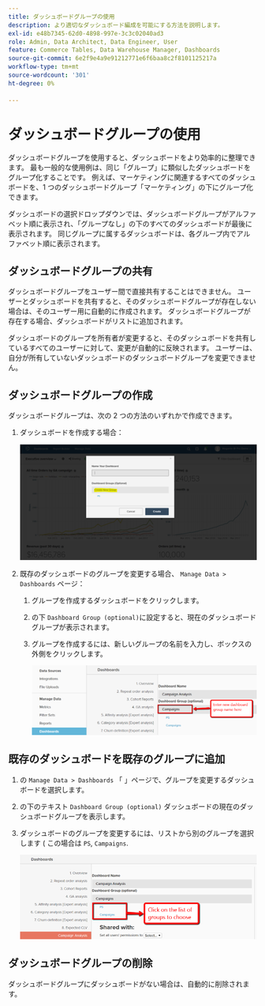 ```yaml
---
title: ダッシュボードグループの使用
description: より適切なダッシュボード編成を可能にする方法を説明します。
exl-id: e48b7345-62d0-4898-997e-3c3c02040ad3
role: Admin, Data Architect, Data Engineer, User
feature: Commerce Tables, Data Warehouse Manager, Dashboards
source-git-commit: 6e2f9e4a9e91212771e6f6baa8c2f8101125217a
workflow-type: tm+mt
source-wordcount: '301'
ht-degree: 0%

---
```


# ダッシュボードグループの使用

ダッシュボードグループを使用すると、ダッシュボードをより効率的に整理できます。 最も一般的な使用例は、同じ「グループ」に類似したダッシュボードをグループ化することです。 例えば、マーケティングに関連するすべてのダッシュボードを、1 つのダッシュボードグループ「マーケティング」の下にグループ化できます。

ダッシュボードの選択ドロップダウンでは、ダッシュボードグループがアルファベット順に表示され、「グループなし」の下のすべてのダッシュボードが最後に表示されます。 同じグループに属するダッシュボードは、各グループ内でアルファベット順に表示されます。

## ダッシュボードグループの共有

ダッシュボードグループをユーザー間で直接共有することはできません。 ユーザーとダッシュボードを共有すると、そのダッシュボードグループが存在しない場合は、そのユーザー用に自動的に作成されます。 ダッシュボードグループが存在する場合、ダッシュボードがリストに追加されます。

ダッシュボードのグループを所有者が変更すると、そのダッシュボードを共有しているすべてのユーザーに対して、変更が自動的に反映されます。 ユーザーは、自分が所有していないダッシュボードのダッシュボードグループを変更できません。

## ダッシュボードグループの作成

ダッシュボードグループは、次の 2 つの方法のいずれかで作成できます。

1. ダッシュボードを作成する場合：

   ![ダッシュボードグループを作成](../../assets/create-dashboard-groups-new-dashboard.png)

1. 既存のダッシュボードのグループを変更する場合、 `Manage Data > Dashboards` ページ：

   1. グループを作成するダッシュボードをクリックします。

   1. の下 `Dashboard Group (optional)`に設定すると、現在のダッシュボードグループが表示されます。

   1. グループを作成するには、新しいグループの名前を入力し、ボックスの外側をクリックします。

      ![ダッシュボードグループを作成](../../assets/create-dashboard-groups-existing-dashboard.png)

## 既存のダッシュボードを既存のグループに追加

1. の `Manage Data > Dashboards` 「 」ページで、グループを変更するダッシュボードを選択します。

1. の下のテキスト `Dashboard Group (optional)` ダッシュボードの現在のダッシュボードグループを表示します。

1. ダッシュボードのグループを変更するには、リストから別のグループを選択します ( この場合は `PS`, `Campaigns`.

   ![グループダッシュボードを変更](../../assets/add-existing-dashboard-existing-group.png)

## ダッシュボードグループの削除

ダッシュボードグループにダッシュボードがない場合は、自動的に削除されます。
